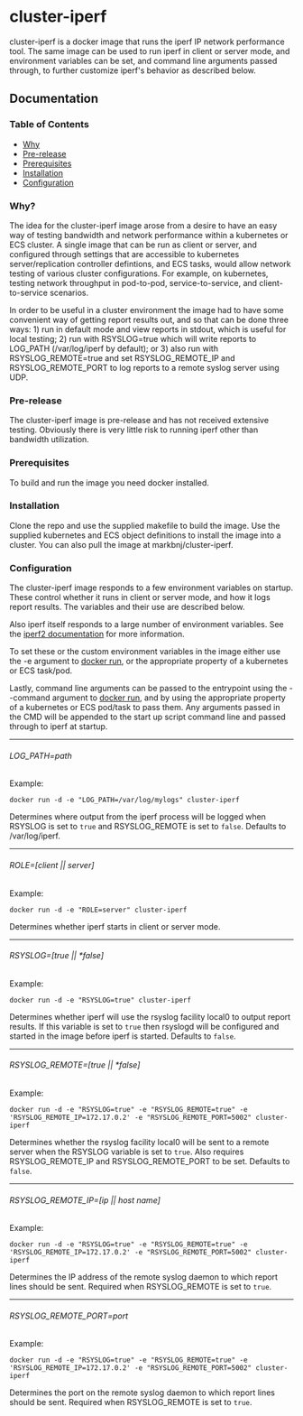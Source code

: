 # cluster-iperf

cluster-iperf is a docker image that runs the iperf IP network performance
tool. The same image can be used to run iperf in client or server mode, and
environment variables can be set, and command line arguments passed through,
to further customize iperf's behavior as described below.

## Documentation

### Table of Contents
* [Why](#why)
* [Pre-release](#pre-release)
* [Prerequisites](#prerequisites)
* [Installation](#installation)
* [Configuration](#configuration)

### Why?

The idea for the cluster-iperf image arose from a desire to have an easy way of testing
bandwidth and network performance within a kubernetes or ECS cluster. A single image that
can be run as client or server, and configured through settings that are accessible to
kubernetes server/replication controller defintions, and ECS tasks, would allow network
testing of various cluster configurations. For example, on kubernetes, testing network
throughput in pod-to-pod, service-to-service, and client-to-service scenarios.

In order to be useful in a cluster environment the image had to have some convenient way
of getting report results out, and so that can be done three ways: 1) run in default mode
and view reports in stdout, which is useful for local testing; 2) run with RSYSLOG=true
which will write reports to LOG_PATH (/var/log/iperf by default); or 3) also run with
RSYSLOG_REMOTE=true and set RSYSLOG_REMOTE_IP and RSYSLOG_REMOTE_PORT to log reports
to a remote syslog server using UDP.

### Pre-release

The cluster-iperf image is pre-release and has not received extensive testing. Obviously
there is very little risk to running iperf other than bandwidth utilization.

### Prerequisites

To build and run the image you need docker installed.

### Installation

Clone the repo and use the supplied makefile to build the image. Use the supplied
kubernetes and ECS object definitions to install the image into a cluster. You
can also pull the image at markbnj/cluster-iperf.


### Configuration

The cluster-iperf image responds to a few environment variables on startup. These
control whether it runs in client or server mode, and how it logs report results.
The variables and their use are described below.

Also iperf itself responds to a large number of environment variables. See the
[iperf2 documentation](https://iperf.fr/iperf-doc.php) for more information.

To set these or the custom environment variables in the image either use the -e
argument to [docker run](https://docs.docker.com/engine/reference/run/), or the
appropriate property of a kubernetes or ECS task/pod.

Lastly, command line arguments can be passed to the entrypoint using the
--command argument to [docker run](https://docs.docker.com/engine/reference/run/),
and by using the appropriate property of a kubernetes or ECS pod/task to pass them.
Any arguments passed in the CMD will be appended to the start up script command
line and passed through to iperf at startup.

----

###### LOG_PATH=path

Example:

`docker run -d -e "LOG_PATH=/var/log/mylogs" cluster-iperf`

Determines where output from the iperf process will be logged when RSYSLOG is
set to `true` and RSYSLOG_REMOTE is set to `false`. Defaults to /var/log/iperf.

----

###### ROLE=[client || server]

Example:

`docker run -d -e "ROLE=server" cluster-iperf`

Determines whether iperf starts in client or server mode.

----

###### RSYSLOG=[true || *false]

Example:

`docker run -d -e "RSYSLOG=true" cluster-iperf`

Determines whether iperf will use the rsyslog facility local0 to output report
results. If this variable is set to `true` then rsyslogd will be configured and
started in the image before iperf is started. Defaults to `false`.

----

###### RSYSLOG_REMOTE=[true || *false]

Example:

`docker run -d -e "RSYSLOG=true" -e "RSYSLOG_REMOTE=true" -e 'RSYSLOG_REMOTE_IP=172.17.0.2'
 -e "RSYSLOG_REMOTE_PORT=5002" cluster-iperf`

Determines whether the rsyslog facility local0 will be sent to a remote server when the
RSYSLOG variable is set to `true`. Also requires RSYSLOG_REMOTE_IP and RSYSLOG_REMOTE_PORT
to be set. Defaults to `false`.

----

###### RSYSLOG_REMOTE_IP=[ip || host name]

Example:

`docker run -d -e "RSYSLOG=true" -e "RSYSLOG_REMOTE=true" -e 'RSYSLOG_REMOTE_IP=172.17.0.2'
 -e "RSYSLOG_REMOTE_PORT=5002" cluster-iperf`

Determines the IP address of the remote syslog daemon to which report lines should be sent.
Required when RSYSLOG_REMOTE is set to `true`.

----

###### RSYSLOG_REMOTE_PORT=port

Example:

`docker run -d -e "RSYSLOG=true" -e "RSYSLOG_REMOTE=true" -e 'RSYSLOG_REMOTE_IP=172.17.0.2'
 -e "RSYSLOG_REMOTE_PORT=5002" cluster-iperf`

Determines the port on the remote syslog daemon to which report lines should be sent.
Required when RSYSLOG_REMOTE is set to `true`.

